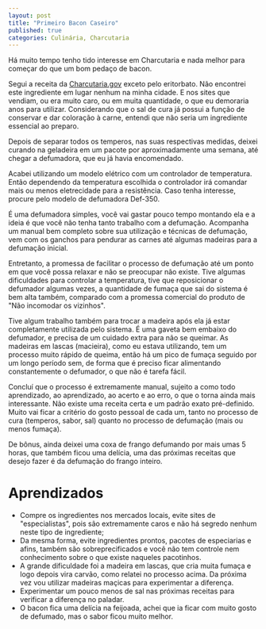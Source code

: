 ```yaml
---
layout: post
title: "Primeiro Bacon Caseiro"
published: true
categories: Culinária, Charcutaria
---
```


Há muito tempo tenho tido interesse em Charcutaria e nada melhor para começar do que um bom pedaço de bacon. 

Segui a receita da [Charcutaria.gov](https://charcutaria.org/) exceto pelo eritorbato. Não encontrei este ingrediente em lugar nenhum na minha cidade. E nos sites que vendiam, ou era muito caro, ou em muita quantidade, o que eu demoraria anos para utilizar. Considerando que o sal de cura já possui a função de conservar e dar coloração à carne, entendi que não seria um ingrediente essencial ao preparo. 

Depois de separar todos os temperos, nas suas respectivas medidas, deixei curando na geladeira em um pacote por aproximadamente uma semana, até chegar a defumadora, que eu já havia encomendado.

Acabei utilizando um modelo elétrico com um controlador de temperatura. Então dependendo da temperatura escolhida o controlador irá comandar mais ou menos eletrecidade para a resistência. Caso tenha interesse, procure pelo modelo de defumadora Def-350. 

É uma defumadora simples, você vai gastar pouco tempo montando ela e a ideia é que você não tenha tanto trabalho com a defumação. Acompanha um manual bem completo sobre sua utilização e técnicas de defumação, vem com os ganchos para pendurar as carnes até algumas madeiras para a defumação inicial.

Entretanto, a promessa de facilitar o processo de defumação até um ponto em que você possa relaxar e não se preocupar não existe. Tive algumas dificuldades para controlar a temperatura, tive que reposicionar o defumador algumas vezes, a quantidade de fumaça que sai do sistema é bem alta também, comparado com a promessa comercial do produto de "Não incomodar os vizinhos".

Tive algum trabalho também para trocar a madeira após ela já estar completamente utilizada pelo sistema. É uma gaveta bem embaixo do defumador, e precisa de um cuidado extra para não se queimar. As madeiras em lascas (macieira), como eu estava utilizando, tem um processo muito rápido de queima, então há um pico de fumaça seguido por um longo período sem, de forma que é preciso ficar alimentando constantemente o defumador, o que não é tarefa fácil.

Concluí que o processo é extremamente manual, sujeito a como todo aprendizado, ao aprendizado, ao acerto e ao erro, o que o torna ainda mais interessante. Não existe uma receita certa e um padrão exato pré-definido. Muito vai ficar a critério do gosto pessoal de cada um, tanto no processo de cura (temperos, sabor, sal) quanto no processo de defumação (mais ou menos fumaça).

De bônus, ainda deixei uma coxa de frango defumando por mais umas 5 horas, que também ficou uma delícia, uma das próximas receitas que desejo fazer é da defumação do frango inteiro. 

# Aprendizados 
- Compre os ingredientes nos mercados locais, evite sites de "especialistas", pois são extremamente caros e não há segredo nenhum neste tipo de ingrediente; 
- Da mesma forma, evite ingredientes prontos, pacotes de especiarias e afins, também são sobreprecificados e você não tem controle nem conhecimento sobre o que existe naqueles pacotinhos.  
- A grande dificuldade foi a madeira em lascas, que cria muita fumaça e logo depois vira carvão, como relatei no processo acima. Da próxima vez vou utilizar madeiras maçicas para experimentar a diferença.
- Experimentar um pouco menos de sal nas próximas receitas para verificar a diferença no paladar. 
- O bacon fica uma delícia na feijoada, achei que ia ficar com muito gosto de defumado, mas o sabor ficou muito melhor. 